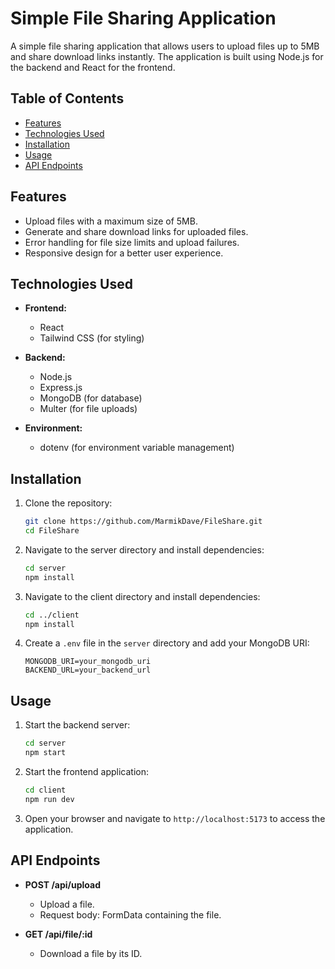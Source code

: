 # Simple File Sharing Application

A simple file sharing application that allows users to upload files up to 5MB and share download links instantly. The application is built using Node.js for the backend and React for the frontend.

## Table of Contents

- [Features](#features)
- [Technologies Used](#technologies-used)
- [Installation](#installation)
- [Usage](#usage)
- [API Endpoints](#api-endpoints)

## Features

- Upload files with a maximum size of 5MB.
- Generate and share download links for uploaded files.
- Error handling for file size limits and upload failures.
- Responsive design for a better user experience.

## Technologies Used

- **Frontend:**
  - React
  - Tailwind CSS (for styling)
  
- **Backend:**
  - Node.js
  - Express.js
  - MongoDB (for database)
  - Multer (for file uploads)
  
- **Environment:**
  - dotenv (for environment variable management)

## Installation

1. Clone the repository:
   ```bash
   git clone https://github.com/MarmikDave/FileShare.git
   cd FileShare
   ```

2. Navigate to the server directory and install dependencies:
   ```bash
   cd server
   npm install
   ```

3. Navigate to the client directory and install dependencies:
   ```bash
   cd ../client
   npm install
   ```

4. Create a `.env` file in the `server` directory and add your MongoDB URI:
   ```plaintext
   MONGODB_URI=your_mongodb_uri
   BACKEND_URL=your_backend_url
   ```

## Usage

1. Start the backend server:
   ```bash
   cd server
   npm start
   ```

2. Start the frontend application:
   ```bash
   cd client
   npm run dev
   ```

3. Open your browser and navigate to `http://localhost:5173` to access the application.

## API Endpoints

- **POST /api/upload**
  - Upload a file.
  - Request body: FormData containing the file.
  
- **GET /api/file/:id**
  - Download a file by its ID.
